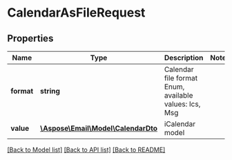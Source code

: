 # CalendarAsFileRequest

## Properties
Name | Type | Description | Notes
------------ | ------------- | ------------- | -------------
**format** | **string** | Calendar file format Enum, available values: Ics, Msg | 
**value** | [**\Aspose\Email\Model\CalendarDto**](CalendarDto.md) | iCalendar model | 



[[Back to Model list]](README.md#documentation-for-models) [[Back to API list]](README.md#documentation-for-api-endpoints) [[Back to README]](README.md)



